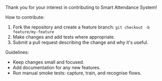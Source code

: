 Thank you for your interest in contributing to Smart Attendance System!

How to contribute:

1. Fork the repository and create a feature branch: `git checkout -b feature/my-feature`
2. Make changes and add tests where appropriate.
3. Submit a pull request describing the change and why it's useful.

Guidelines:
- Keep changes small and focused.
- Add documentation for any new features.
- Run manual smoke tests: capture, train, and recognise flows.

